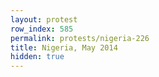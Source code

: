 ```yaml
---
layout: protest
row_index: 585
permalink: protests/nigeria-226
title: Nigeria, May 2014
hidden: true
---
```

